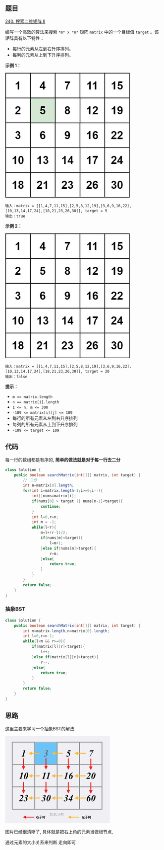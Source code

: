 ## 题目

[240. 搜索二维矩阵 II](https://leetcode.cn/problems/search-a-2d-matrix-ii/)

编写一个高效的算法来搜索 `*m* x *n*` 矩阵 `matrix` 中的一个目标值 `target` 。该矩阵具有以下特性：

- 每行的元素从左到右升序排列。
- 每列的元素从上到下升序排列。

**示例 1：**

![img](assets/searchgrid2.jpg)

```
输入：matrix = [[1,4,7,11,15],[2,5,8,12,19],[3,6,9,16,22],[10,13,14,17,24],[18,21,23,26,30]], target = 5
输出：true
```

**示例 2：**

![img](assets/searchgrid.jpg)

```
输入：matrix = [[1,4,7,11,15],[2,5,8,12,19],[3,6,9,16,22],[10,13,14,17,24],[18,21,23,26,30]], target = 20
输出：false
```

 

**提示：**

- `m == matrix.length`
- `n == matrix[i].length`
- `1 <= n, m <= 300`
- `-109 <= matrix[i][j] <= 109`
- 每行的所有元素从左到右升序排列
- 每列的所有元素从上到下升序排列
- `-109 <= target <= 109`





## 代码

每一行的数组都是有序的, **简单的做法就是对于每一行去二分**

```java
class Solution {
    public boolean searchMatrix(int[][] matrix, int target) {
        // 二分
        int n=matrix[0].length;
        for(int i=matrix.length-1;i>=0;i--){
            int[]nums=matrix[i];
            if(nums[0] > target || nums[n-1]<target){
                continue;
            }
            int l=0,r=n;
            int m = -1;
            while(l<r){
                m=l+(r-l)/2;
                if(nums[m]<target){
                    l=m+1;
                }else if(nums[m]>target){
                    r=m;
                }else{
                    return true;
                }
            }
        }
        return false;
    }
}
```

### 抽象BST

```java
class Solution {
    public boolean searchMatrix(int[][] matrix, int target) {
        int m=matrix.length,n=matrix[0].length;
        int l=0,r=n-1;
        while(l<m && r>=0){
            if(matrix[l][r]<target){
                l++;
            }else if(matrix[l][r]>target){
                r--;
            }else{
                return true;
            }
        }
        return false;
    }
}
```

## 思路

这里主要来学习一个抽象BST的解法

<img src="assets/1617066993-AyRIiF-image.png" alt="image.png" style="zoom: 33%;" />

图片已经很清晰了, 具体就是把右上角的元素当做根节点, 

通过元素的大小关系来判断 走向即可

